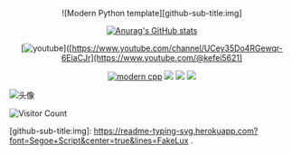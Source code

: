 <div id="title" align=center>

![Modern Python template][github-sub-title:img]

[![Anurag's GitHub stats](https://github-readme-stats.vercel.app/api?username=FakeLux&show_icons=true&theme=tokyonight)](https://b23.tv/iEJTnPp)

[![youtube](https://img.shields.io/badge/video-YouTube-red)]([https://www.youtube.com/channel/UCey35Do4RGewqr-6EiaCJr](https://www.youtube.com/@kefei5621)

[![modern cpp](https://img.shields.io/badge/code-Modern%20C++-blue)](https://learn.microsoft.com/zh-cn/cpp/cpp/welcome-back-to-cpp-modern-cpp) 
![](https://img.shields.io/badge/讨厌-学习-yellow) 
![](https://img.shields.io/badge/性格-开朗-blue) 
![](https://img.shields.io/badge/爱好-健身-red)

</div>

![头像](C:\Users\ROG\OneDrive\桌面\9b73b15b83e25af4513e9145e6efaf7.jpg)

![Visitor Count](https://profile-counter.glitch.me/FakeLux/count.svg)

[github-sub-title:img]: https://readme-typing-svg.herokuapp.com?font=Segoe+Script&center=true&lines=FakeLux .
